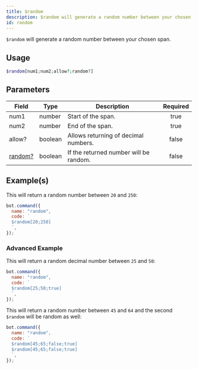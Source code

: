 ```yaml
---
title: $random
description: $random will generate a random number between your chosen span.
id: random
---
```


`$random` will generate a random number between your chosen span.

## Usage

```php
$random[num1;num2;allow?;random?]
```

## Parameters

| Field                        | Type    | Description                            | Required |
| ---------------------------- | ------- | -------------------------------------- | :------: |
| num1                         | number  | Start of the span.                     |   true   |
| num2                         | number  | End of the span.                       |   true   |
| allow?                       | boolean | Allows returning of decimal numbers.   |  false   |
| [random?](#advanced-Example) | boolean | If the returned number will be random. |  false   |

## Example(s)

This will return a random number between `20` and `250`:

```javascript
bot.command({
  name: "random",
  code: `
  $random[20;250]
  `,
});
```

### Advanced Example

This will return a random decimal number between `25` and `50`:

```javascript
bot.command({
  name: "random",
  code: `
  $random[25;50;true]  
  `,
});
```

This will return a random number between `45` and `64` and the second `$random` will be random as well:

```javascript
bot.command({
  name: "random",
  code: `
  $random[45;65;false;true]
  $random[45;65;false;true]
  `,
});
```
